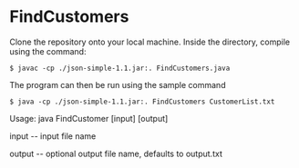 # FindCustomers

Clone the repository onto your local machine. Inside the directory, compile using the command:

`$ javac -cp ./json-simple-1.1.jar:. FindCustomers.java`

The program can then be run using the sample command

`$ java -cp ./json-simple-1.1.jar:. FindCustomers CustomerList.txt`

Usage: java FindCustomer [input] [output]

  input -- input file name
  
  output -- optional output file name, defaults to output.txt

